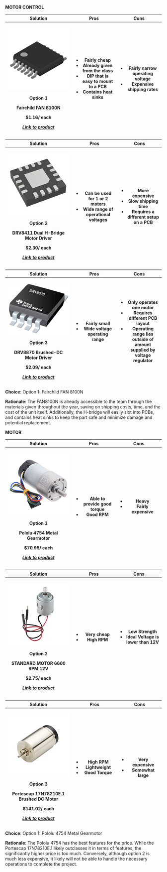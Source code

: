 **MOTOR CONTROL**

<table>
<colgroup>
<col style="width: 33%" />
<col style="width: 33%" />
<col style="width: 33%" />
</colgroup>
<thead>
<tr>
<th>Solution</th>
<th>Pros</th>
<th>Cons</th>
</tr>
<tr>
<th>
<p><img src="https://github.com/riatron8/riatron8.github.io/raw/main/docs/02-Component-Selection/assets/images/media/image3.png" style="max-width:200px;" /></p>
<p>Option 1</p>
<p>Fairchild FAN 8100N</p>
<p>$1.16/ each</p>
<p><em><a href="https://www.digikey.com/en/products/detail/rochester-electronics-llc/FAN8100N/11558200">Link to product</a></em></p>
</th>
<th>
<ul>
<li>Fairly cheap</li>
<li>Already given from the class</li>
<li>DIP that is easy to mount to a PCB</li>
<li>Contains heat sinks</li>
</ul>
</th>
<th>
<ul>
<li>Fairly narrow operating voltage</li>
<li>Expensive shipping rates</li>
</ul>
</th>
</tr>
</thead>
</table>

<table>
<colgroup>
<col style="width: 33%" />
<col style="width: 33%" />
<col style="width: 33%" />
</colgroup>
<thead>
<tr>
<th>Solution</th>
<th>Pros</th>
<th>Cons</th>
</tr>
<tr>
<th>
<p><img src="https://github.com/riatron8/riatron8.github.io/raw/main/docs/02-Component-Selection/assets/images/media/image1.png" style="max-width:200px;" /></p>
<p>Option 2</p>
<p>DRV8411 Dual H-Bridge Motor Driver</p>
<p>$2.30/ each</p>
<p><em><a href="https://www.digikey.com/en/products/detail/texas-instruments/DRV8411ARTER/18115551">Link to product</a></em></p>
</th>
<th>
<ul>
<li>Can be used for 1 or 2 motors</li>
<li>Wide range of operational voltages</li>
</ul>
</th>
<th>
<ul>
<li>More expensive</li>
<li>Slow shipping time</li>
<li>Requires a different setup on a PCB</li>
</ul>
</th>
</tr>
</thead>
</table>

<table>
<colgroup>
<col style="width: 33%" />
<col style="width: 33%" />
<col style="width: 33%" />
</colgroup>
<thead>
<tr>
<th>Solution</th>
<th>Pros</th>
<th>Cons</th>
</tr>
<tr>
<th>
<p><img src="https://github.com/riatron8/riatron8.github.io/raw/main/docs/02-Component-Selection/assets/images/media/image6.png" style="max-width:200px;" /></p>
<p>Option 3</p>
<p>DRV8870 Brushed-DC Motor Driver</p>
<p>$2.09/ each</p>
<p><em><a href="https://www.digikey.com/en/products/detail/texas-instruments/DRV8870DDAR/5455925">Link to product</a></em></p>
</th>
<th>
<ul>
<li>Fairly small</li>
<li>Wide voltage operating range</li>
</ul>
</th>
<th>
<ul>
<li>Only operates one motor</li>
<li>Requires different PCB layout</li>
<li>Operating range lies outside of amount supplied by voltage regulator</li>
</ul>
</th>
</tr>
</thead>
</table>

**Choice**: Option 1: Fairchild FAN 8100N

**Rationale**: The FAN8100N is already accessible to the team through the materials given throughout the year, saving on shipping costs, time, and the cost of the unit itself. Additionally, the H-bridge will easily slot into PCBs, and contains heat sinks to keep the part safe and minimize damage and potential replacement.

**MOTOR**

<table>
<colgroup>
<col style="width: 33%" />
<col style="width: 33%" />
<col style="width: 33%" />
</colgroup>
<thead>
<tr>
<th>Solution</th>
<th>Pros</th>
<th>Cons</th>
</tr>
<tr>
<th>
<p><img src="https://github.com/riatron8/riatron8.github.io/raw/main/docs/02-Component-Selection/assets/images/media/image4.png" style="max-width:200px;" /></p>
<p>Option 1</p>
<p>Pololu 4754 Metal Gearmotor</p>
<p>$70.95/ each</p>
<p><em><a href="https://www.digikey.com/en/products/detail/pololu/4754/10450208">Link to product</a></em></p>
</th>
<th>
<ul>
<li>Able to provide good torque</li>
<li>Good RPM</li>
</ul>
</th>
<th>
<ul>
<li>Heavy</li>
<li>Fairly expensive</li>
</ul>
</th>
</tr>
</thead>
</table>

<table>
<colgroup>
<col style="width: 33%" />
<col style="width: 33%" />
<col style="width: 33%" />
</colgroup>
<thead>
<tr>
<th>Solution</th>
<th>Pros</th>
<th>Cons</th>
</tr>
<tr>
<th>
<p><img src="https://github.com/riatron8/riatron8.github.io/raw/main/docs/02-Component-Selection/assets/images/media/image2.png" style="max-width:200px;" /></p>
<p>Option 2</p>
<p>STANDARD MOTOR 6600 RPM 12V</p>
<p>$2.75/ each</p>
<p><em><a href="https://www.digikey.com/en/products/detail/sparkfun-electronics/11696/6163657">Link to product</a></em></p>
</th>
<th>
<ul>
<li>Very cheap</li>
<li>High RPM</li>
</ul>
</th>
<th>
<ul>
<li>Low Strength</li>
<li>Ideal Voltage is lower than 12V</li>
</ul>
</th>
</tr>
</thead>
</table>

<table>
<colgroup>
<col style="width: 33%" />
<col style="width: 33%" />
<col style="width: 33%" />
</colgroup>
<thead>
<tr>
<th>Solution</th>
<th>Pros</th>
<th>Cons</th>
</tr>
<tr>
<th>
<p><img src="https://github.com/riatron8/riatron8.github.io/raw/main/docs/02-Component-Selection/assets/images/media/image5.png" style="max-width:200px;" /></p>
<p>Option 3</p>
<p>Portescap 17N78210E.1 Brushed DC Motor</p>
<p>$141.02/ each</p>
<p><em><a href="https://www.digikey.com/en/products/detail/portescap/17N78210E-1/5032382">Link to product</a></em></p>
</th>
<th>
<ul>
<li>High RPM</li>
<li>Lightweight</li>
<li>Good Torque</li>
</ul>
</th>
<th>
<ul>
<li>Very expensive</li>
<li>Somewhat large</li>
</ul>
</th>
</tr>
</thead>
</table>

**Choice**: Option 1: Pololu 4754 Metal Gearmotor

**Rationale**: The Pololu 4754 has the best features for the price. While the Portescap 17N78210E.1 likely outclasses it in terms of features, the significantly higher price is too much. Conversely, although option 2 is much less expensive, it likely will not be able to handle the necessary operations to complete the project.
